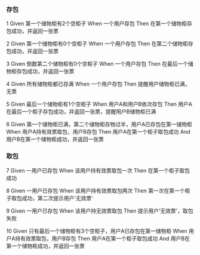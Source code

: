 ### 存包
1
Given 第一个储物柜有2个空柜子
When 一个用户存包
Then 在第一个储物柜存包成功，并返回一张票

2
Given 第一个储物柜有0个空柜子
When 一个用户存包
Then 在第二个储物柜存包成功，并返回一张票

3
Given 倒数第二个储物柜有0个空柜子
When 一个用户存包
Then 在最后一个储物柜存包成功，并返回一张票

4
Given 所有储物柜都已存满
When 一个用户存包
Then 提醒用户储物柜已满，无票

5
Given 最后一个储物柜有1个空柜子
When 用户A和用户B依次存包
Then 用户A在最后一个柜子存包成功，并返回一张票，提醒用户B储物柜已满

6
Given 第一个储物柜已满，第二个储物柜存物过半，用户A已存包在第一储物柜
When 用户A持有效票取包，用户B存包
Then 用户A在第一个柜子取包成功
And 用户B在第一个储物柜成功，并返回一张票


### 取包

7
Given 一用户已存包
When 该用户持有效票取包一次
Then 在第一个柜子取包成功

8
Given 一用户已存包
When 该用户持有效票取包两次
Then 第一次在第一个柜子取包成功，第二次提示用户'无效票'

9
Given 一用户已存包
When 该用户持无效票取包
Then 提示用户'无效票'，取包失败

10
Given 只有最后一个储物柜有3个空柜子，用户A已存包在第一储物柜
When 用户A持有效票取包，用户B存包
Then 用户A在第一个柜子取包成功
And 用户B在第一个储物柜成功，并返回一张票
